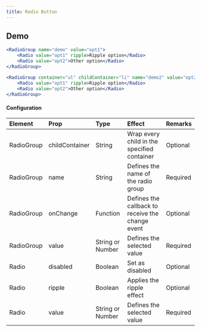 ```yaml
---
title: Radio Button
---
```


## Demo

```jsx
<RadioGroup name="demo" value="opt1">
    <Radio value="opt1" ripple>Ripple option</Radio>
    <Radio value="opt2">Other option</Radio>
</RadioGroup>

<RadioGroup container="ul" childContainer="li" name="demo2" value="opt2">
    <Radio value="opt1" ripple>Ripple option</Radio>
    <Radio value="opt2">Other option</Radio>
</RadioGroup>
```

#### Configuration

| Element   | Prop         | Type      | Effect       | Remarks      |
|:----------|:-------------|:----------|:-------------|:-------------|
| RadioGroup| childContainer | String    | Wrap every child in the specified container  | Optional |
| RadioGroup| name         | String    | Defines the name of the radio group  | Required |
| RadioGroup| onChange     | Function  | Defines the callback to receive the change event  | Optional |
| RadioGroup| value        | String or Number  | Defines the selected value  | Required |
| Radio     | disabled     | Boolean  | Set as disabled  | Optional |
| Radio     | ripple       | Boolean  | Applies the ripple effect  | Optional |
| Radio     | value        | String or Number  | Defines the selected value  | Required |
